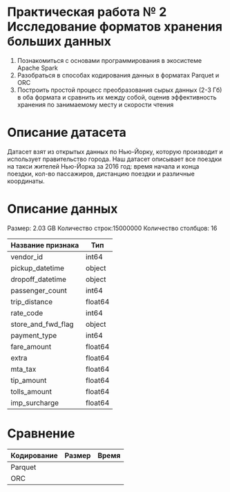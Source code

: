 # Практическая работа № 2 Исследование форматов хранения больших данных

1) Познакомиться с основами программирования в экосистеме Apache Spark
2) Разобраться в способах кодирования данных в форматах Parquet и ORC
3) Построить простой процесс преобразования сырых данных (2-3 Гб) в оба формата и сравнить их между собой, оценив эффективность хранения по занимаемому месту и скорости чтения

# Описание датасета
Датасет взят из открытых данных по Нью-Йорку, которую производит и использует правительство города. Наш датасет описывает все поездки на такси жителей Нью-Йорка за 2016 год: время начала и конца поездки, кол-во пассажиров, дистанцию поездки и различные координаты.

# Описание данных
Размер: 2.03 GB
Количество строк:15000000
Количество столбцов: 16

| Название признака  | Тип     | 
|--------------------|---------|
| vendor_id          | int64   |  
| pickup_datetime    | object  | 
| dropoff_datetime   | object  | 
| passenger_count    | int64   |  
| trip_distance      | float64 |
| rate_code          | int64   |  
| store_and_fwd_flag | object  | 
| payment_type       | int64   |  
| fare_amount        | float64 |
| extra              | float64 |
| mta_tax            | float64 |
| tip_amount         | float64 |
| tolls_amount       | float64 |
| imp_surcharge      | float64 |

# Сравнение

| Кодирование | Размер | Время |
|-------------|--------|-------|
| Parquet     |        |       |
| ORC         |        |       |
